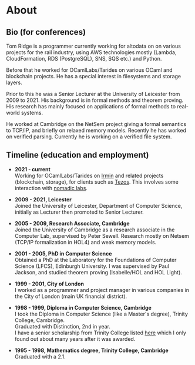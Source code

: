 # About

## Bio (for conferences)

Tom Ridge is a programmer currently working for altodata on on various projects
for the rail industry, using AWS technologies mostly (Lambda, CloudFormation,
RDS (PostgreSQL), SNS, SQS etc.) and Python.

Before that he worked for OCamlLabs/Tarides on various OCaml and blockchain
projects. He has a special interest in filesystems and storage layers.

Prior to this he was a Senior Lecturer at the University of Leicester
from 2009 to 2021. His background is in formal methods and theorem
proving. His research has mainly focused on applications of formal
methods to real-world systems.

He worked at Cambridge on the NetSem project giving a formal semantics
to TCP/IP, and briefly on relaxed memory models. Recently he has
worked on verified parsing. Currently he is working on a verified file
system.


## Timeline (education and employment)

  * **2021 - current**  
    Working for OCamlLabs/Tarides on [Irmin](https://irmin.org) and
    related projects (blockchain, storage), for clients such as
    [Tezos](https://tezos.com). This involves some interaction with
    [nomadic labs](https://nomadic-labs.com).

  * **2009 - 2021, Leicester**  
    Joined the University of Leicester, Department of Computer
    Science, initially as Lecturer then promoted to Senior Lecturer.

  * **2005 - 2009, Research Associate, Cambridge**  
    Joined the University of Cambridge as a research associate in the
    Computer Lab, supervised by Peter Sewell. Research mostly on
    Netsem (TCP/IP formalization in HOL4) and weak memory models.

  * **2001 - 2005, PhD in Computer Science**  
    Obtained a PhD at the Laboratory for the Foundations of Computer
    Science (LFCS), Edinburgh University. I was supervised by Paul
    Jackson, and studied theorem proving (Isabelle/HOL and HOL Light).
    
  * **1999 - 2001, City of London**  
    I worked as a programmer and project manager in various companies
    in the City of London (main UK financial district).

  * **1998 - 1999, Diploma in Computer Science, Cambridge**  
    I took the Diploma in Computer Science (like a Master's degree),
    Trinity College, Cambridge.  
    <span class='trophy'></span>Graduated with Distinction, 2nd in year.  
    <span class='trophy'></span>I have a senior scholarship from Trinity College listed
    [here](http://www.admin.cam.ac.uk/reporter/1999-2000/weekly/5787/22.html)
    which I only found out about many years after it was awarded.

  * **1995 - 1998, Mathematics degree, Trinity College, Cambridge**  
    Graduated with a 2.1.




